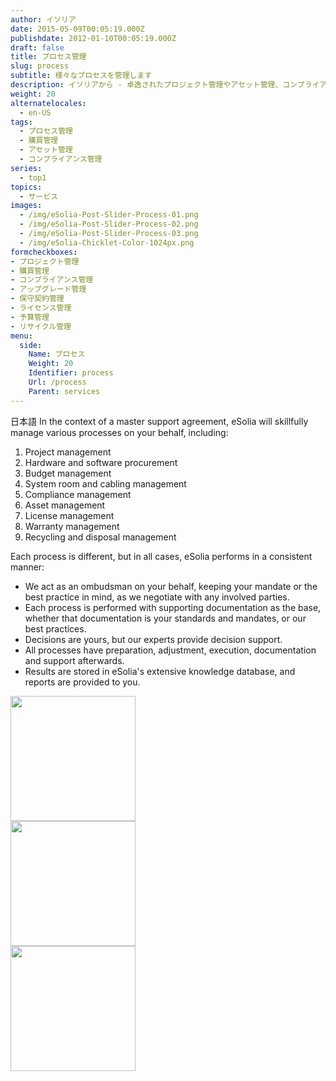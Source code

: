 ```yaml
---
author: イソリア
date: 2015-05-09T00:05:19.000Z
publishdate: 2012-01-10T00:05:19.000Z
draft: false
title: プロセス管理
slug: process
subtitle: 様々なプロセスを管理します
description: イソリアから - 卓逸されたプロジェクト管理やアセット管理、コンプライアンスの徹底から購入のお手伝いまで、ＩＴやビジネスのレベルアップへ
weight: 20
alternatelocales:
  - en-US
tags:
  - プロセス管理
  - 購買管理
  - アセット管理
  - コンプライアンス管理
series:
  - top1
topics:
  - サービス
images:
  - /img/eSolia-Post-Slider-Process-01.png
  - /img/eSolia-Post-Slider-Process-02.png
  - /img/eSolia-Post-Slider-Process-03.png
  - /img/eSolia-Chicklet-Color-1024px.png
formcheckboxes:
- プロジェクト管理
- 購買管理
- コンプライアンス管理
- アップグレード管理
- 保守契約管理
- ライセンス管理
- 予算管理
- リサイクル管理
menu:
  side:
    Name: プロセス
    Weight: 20
    Identifier: process
    Url: /process
    Parent: services
---
```


日本語 In the context of a master support agreement, eSolia will skillfully manage various processes on your behalf, including:

1. Project management
1. Hardware and software procurement
1. Budget management
1. System room and cabling management
1. Compliance management
1. Asset management
1. License management
1. Warranty management
1. Recycling and disposal management

Each process is different, but in all cases, eSolia performs in a consistent manner:

* We act as an ombudsman on your behalf, keeping your mandate or the best practice in mind, as we negotiate with any involved parties.
* Each process is performed with supporting documentation as the base, whether that documentation is your standards and mandates, or our best practices.
* Decisions are yours, but our experts provide decision support.
* All processes have preparation, adjustment, execution, documentation and support afterwards.
* Results are stored in eSolia's extensive knowledge database, and reports are provided to you.

<div class="row">
  <div class="col s12 m6 l3"><img class="materialboxed" data-caption="Project schedule - by eSolia Inc." width="200" src="/img/eSolia-Post-Slider-Process-01.png"></div>
  <div class="col s12 m6 l3"><img class="materialboxed" data-caption="Budget - by eSolia Inc." width="200" src="/img/eSolia-Post-Slider-Process-02.png"></div>
  <div class="col s12 m6 l3"><img class="materialboxed" data-caption="Supporting agreement - by eSolia Inc." width="200" src="/img/eSolia-Post-Slider-Process-03.png"></div>
</div>
